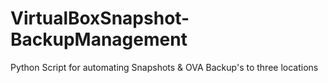# VirtualBoxSnapshot-BackupManagement
Python Script for automating Snapshots &amp; OVA Backup's to three locations
